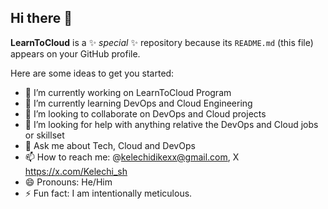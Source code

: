 ## Hi there 👋



**LearnToCloud** is a ✨ _special_ ✨ repository because its `README.md` (this file) appears on your GitHub profile.

Here are some ideas to get you started:

- 🔭 I’m currently working on LearnToCloud Program
- 🌱 I’m currently learning DevOps and Cloud Engineering
- 👯 I’m looking to collaborate on DevOps and Cloud projects
- 🤔 I’m looking for help with anything relative the DevOps and Cloud jobs or skillset
- 💬 Ask me about Tech, Cloud and DevOps
- 📫 How to reach me: @kelechidikexx@gmail.com, X https://x.com/Kelechi_sh
- 😄 Pronouns: He/Him
- ⚡ Fun fact: I am intentionally meticulous.
